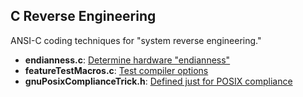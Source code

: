 ## C Reverse Engineering
ANSI-C coding techniques for "system reverse engineering."
* __endianness.c__: [Determine hardware "endianness"](endianess.c)
* __featureTestMacros.c__: [Test compiler options](ftm.md)
* __gnuPosixComplianceTrick.h__: [Defined just for POSIX compliance](gnuPosixComplianceTrick.h)
